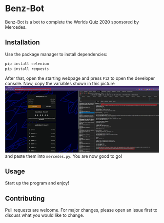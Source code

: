 # Benz-Bot

Benz-Bot is a bot to complete the Worlds Quiz 2020 sponsored by Mercedes.

## Installation

Use the package manager to install dependencies:

```bash
pip install selenium
pip install requests
```
After that, open the starting webpage and press `F12` to open the developer console.
Now, copy the variables shown in this picture ![picture](screenshot.png) 
and paste them into `mercedes.py`.
You are now good to go!

## Usage

Start up the program and enjoy!

## Contributing
Pull requests are welcome. For major changes, please open an issue first to discuss what you would like to change.
